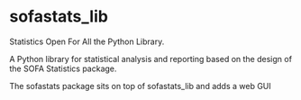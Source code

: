 # sofastats_lib

Statistics Open For All the Python Library.

A Python library for statistical analysis and reporting based on the
design of the SOFA Statistics package.

The sofastats package sits on top of sofastats_lib and adds a web GUI

